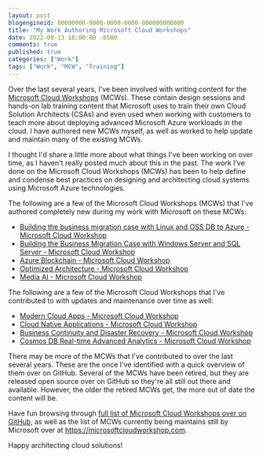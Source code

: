 ```yaml
---
layout: post
blogengineid: 00000000-0000-0000-0000-000000000000
title: "My Work Authoring Microsoft Cloud Workshops"
date: 2022-09-13 18:00:00 -0500
comments: true
published: true
categories: ["Work"]
tags: ["Work", "MCW", "Training"]
---
```


Over the last several years, I've been involved with writing content for the [Microsoft Cloud Workshops](https://microsoftcloudworkshop.com) (MCWs). These contain design sessions and hands-on lab training content that Microsoft uses to train their own Cloud Solution Architects (CSAs) and even used when working with customers to teach more about deploying advanced Microsoft Azure workloads in the cloud. I have authored new MCWs myself, as well as worked to help update and maintain many of the existing MCWs.

I thought I'd share a little more about what things I've been working on over time, as I haven't really posted much about this in the past. The work I've done on the Microsoft Cloud Workshops (MCWs) has been to help define and condense best practices on designing and architecting cloud systems using Microsoft Azure technologies.

The following are a few of the Microsoft Cloud Workshops (MCWs) that I've authored completely new during my work with Microsoft on these MCWs:

- [Building the business migration case with Linux and OSS DB to Azure - Microsoft Cloud Workshop](https://github.com/microsoft/MCW-Building-the-business-migration-case-with-Linux-and-OSS-DB-to-Azure)
- [Building the Business Migration Case with Windows Server and SQL Server - Microsoft Cloud Workshop](https://github.com/microsoft/MCW-Building-the-business-migration-case-with-Windows-Server-and-SQL-Server)
- [Azure Blockchain - Microsoft Cloud Workshop](https://github.com/microsoft/MCW-Azure-Blockchain)
- [Optimized Architecture - Microsoft Cloud Workshop](https://github.com/microsoft/MCW-Optimized-architecture)
- [Media AI - Microsoft Cloud Workshop](https://github.com/microsoft/MCW-Media-AI)

The following are a few of the Microsoft Cloud Workshops that I've contributed to with updates and maintenance over time as well:

- [Modern Cloud Apps - Microsoft Cloud Workshop](https://github.com/microsoft/MCW-Modern-cloud-apps)
- [Cloud Native Applications - Microsoft Cloud Workshop](https://github.com/microsoft/MCW-Cloud-native-applications)
- [Business Continuity and Disaster Recovery - Microsoft Cloud Workshop](https://github.com/microsoft/MCW-Business-continuity-and-disaster-recovery)
- [Cosmos DB Real-time Advanced Analytics - Microsoft Cloud Workshop](https://github.com/microsoft/MCW-Cosmos-DB-Real-Time-Advanced-Analytics)

There may be more of the MCWs that I've contributed to over the last several years. These are the once I've identified with a quick overview of them over on GitHub. Several of the MCWs have been retired, but they are released open source over on GitHub so they're all still out there and available. However, the older the retired MCWs get, the more out of date the content will be.

Have fun browsing through [full list of Microsoft Cloud Workshops over on GitHub](https://github.com/microsoft/MCW), as well as the list of MCWs currently being maintains still by Microsoft over at <https://microsoftcloudworkshop.com>.

Happy architecting cloud solutions!

